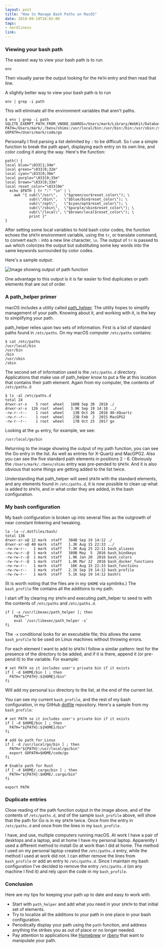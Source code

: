 ```yaml
---
layout: post
title: "How to Manage Bash Paths on MacOS"
date: 2019-09-19T16:02:00
tags:
- nerdliness
link:
---
```

### Viewing your bash path
The easiest way to view your bash path is to run

    env

Then visually parse the output looking for the `PATH` entry and then read that line.

A slightly better way to view your bash path is to run

    env | grep -i path

This will eliminate all the environment variables that aren't paths.

    $ env | grep -i path
    SQLITE_EXEMPT_PATH_FROM_VNODE_GUARDS=/Users/mark/Library/WebKit/Databases
    PATH=/Users/mark/.rbenv/shims:/usr/local/bin:/usr/bin:/bin:/usr/sbin:/sbin:/usr/local/go/bin:/usr/local/MacGPG2/bin:/opt/X11/bin:/Users/mark/bin:/usr/local/sbin:/usr/local/go/bin:/Users/mark/.cargo/bin
    GOPATH=/Users/mark/code/go

Personally I find parsing a list delimited by `:` to be difficult. So I use a simple function to
break the path apart, displaying each entry on its own line, and color coding it along the way.
Here's the function:

    path() {
    local blue="\033[1;34m"
    local green="\033[0;32m"
    local cyan="\033[0;36m"
    local purple="\033[0;35m"
    local brown="\033[0;33m"
    local reset_color="\033[0m"
      echo $PATH | tr ":" "\n" | \
        awk "{ sub(\"/usr\",   \"$green/usr$reset_color\"); \
               sub(\"/bin\",   \"$blue/bin$reset_color\"); \
               sub(\"/opt\",   \"$cyan/opt$reset_color\"); \
               sub(\"/sbin\",  \"$purple/sbin$reset_color\"); \
               sub(\"/local\", \"$brown/local$reset_color\"); \
               print }"
    }

After setting some local variables to hold bash color codes, the function echoes the `$PATH`
environment variable, using the `tr`, or translate command, to convert each `:` into a new line
character, `\n`. The output of `tr` is passed to `awk` which colorizes the output but substituting
some key words into the same keywords surrounded by color codes.

Here's a sample output:

![Image showing output of path function](https://zanshin.net/images/bash-path.png "Image showing
output of path function")

One advantage to this output is it is far easier to find duplicates or path elements that are out of
order.

### A path_helper primer
macOS includes a utility called
[path_helper](http://www.softec.lu/site/DevelopersCorner/MasteringThePathHelper "Master the
path_helper utility of MacOSX"). The utility hopes to simplify management of your path. Knowing
about it, and working with it, is the key to simplifying your path.

path_helper relies upon two sets of information. First is a list of standard paths found in
`/etc/paths`. On my macOS computer `/etc/paths` contains:

    $ cat /etc/paths
    /usr/local/bin
    /usr/bin
    /bin
    /usr/sbin
    /sbin

The second set of information used is the `/etc/paths.d` directory. Applications that make use of
path_helper know to put a file at this location that contains their path element. Again from my
computer, the contents of `/etc/paths.d`

    $ ls -al /etc/paths.d
    total 24
    drwxr-xr-x    5 root  wheel   160B Sep 30  2018 ./
    drwxr-xr-x  126 root  wheel   3.9K Sep 19 14:10 ../
    -rw-r--r--    1 root  wheel    13B Oct 26  2016 40-XQuartz
    -rw-r--r--    1 root  wheel    23B Feb  2  2015 MacGPG2
    -rw-r--r--    1 root  wheel    17B Oct 25  2017 go

Looking at the `go` entry, for example, we see:

    /usr/local/go/bin

Returning to the image showing the output of my path function, you can see the Go entry in the list.
As well as entries for X-Quartz and MacGPG2. Also you can see the five standard path elements in
positions 2 - 6. Obviously the `/Users/mark/.rbenv/shims` entry was pre-pended to `$PATH`. And it is
also obvious that some things are getting added to the list twice.

Understanding that path_helper will seed `$PATH` with the standard elements, and any elements found
in `/etc/paths.d`, it is now possible to clean up what is added to `$PATH`, and in what order they
are added, in the bash configuration.

### My bash configuration
My bash configuration is broken up into several files as the outgrowth of near constant tinkering
and tweaking.

    la -la ~/.dotfiles/bash/
    total 136
    drwxr-xr-x@ 12 mark  staff   384B Sep 19 14:12 ./
    drwxr-xr-x@ 40 mark  staff   1.3K Aug 15 22:33 ../
    -rw-rw-r--   1 mark  staff   7.3K Aug 25 22:11 bash_aliases
    -rw-rw-r--@  1 mark  staff   389B May  5  2016 bash_bindkeys
    -rw-rw-r--@  1 mark  staff   1.9K Jan 20  2016 bash_colors
    -rw-rw-r--@  1 mark  staff   1.8K Mar 22  2016 bash_docker_functions
    -rw-rw-r--   1 mark  staff    16K Aug 15 22:33 bash_functions
    -rw-rw-r--   1 mark  staff   2.1K Sep 19 14:12 bash_profile
    -rw-rw-r--   1 mark  staff   5.1K Sep 19 14:12 bashrc

(It is worth noting that the files are in my `$HOME` via symlinks.) The `bash_profile` file contains all the additions to my path.

I start off by clearing my `$PATH` and executing path_helper to seed to with the contents of
`/etc/paths` and `/etc/paths.d`.

    if [ -x /usr/libexec/path_helper ]; then
    	PATH=""
    	eval `/usr/libexec/path_helper -s`
    fi

The `-x` conditional looks for an executable file; this allows the same `bash_profile` to be used on
Linux machines without throwing errors.

For each element I want to add to `$PATH` I follow a similar pattern: test for the presence of the
directory to be added, and if it is there, append it (or pre-pend it) to the variable. For example:

    # set PATH so it includes user's private bin if it exists
    if [ -d $HOME/bin ] ; then
      PATH="${PATH}:${HOME}/bin"
    fi

Will add my personal `bin` directory to the list, at the end of the current list.

You can see my current `bash_profile`, and the rest of my bash configuration, in my GitHub
[dotfile](https://github.com/zanshin/dotfiles "dotfiles") repository. Here's a sample from
my `bash_profile`:

    # set PATH so it includes user's private bin if it exists
    if [ -d $HOME/bin ] ; then
      PATH="${PATH}:${HOME}/bin"
    fi

    # add Go path for Linux
    if [ -d /usr/local/go/bin ] ; then
      PATH="${PATH}:/usr/local/go/bin"
      export GOPATH=$HOME/code/go
    fi

    # Enable path for Rust
    if [ -d $HOME/.cargo/bin ] ; then
      PATH="${PATH}:$HOME/.cargo/bin"
    fi

    export PATH

### Duplicate entries
Close reading of the path function output in the image above, and of the contents of `/etc/paths.d`,
and of the sample `bash_profile` above, will show that the path for Go is in my `$PATH` twice. Once
from the entry in `/etc/paths.d` and once from the lines in my `bash_profile`.

I have, and use, multiple computers running macOS. At work I have a pair of desktops and a laptop,
and at home I have my personal laptop. Apparently I used a different method to install Go at work
than I did at home. The method I used on my personal laptop created the `/etc/paths.d` entry, while
the method I used at work did not. I can either remove the lines from `bash_profile` or add an entry
to `/etc/paths.d`. Since I maintain my bash configuration I've decided to remove the entry
`/etc/paths.d` (on any machine I find it) and rely upon the code in my `bash_profile`.

### Conclusion
Here are my tips for keeping your path up to date and easy to work with.

* Start with `path_helper` and add what you need in your `$PATH` to that initial set of elements.
* Try to localize all the additions to your path in one place in your bash configuration.
* Periodically display your path using the `path` function, and address anything the strikes you as out of place or
no longer needed.
* Pay attention to applications like [Homebrew](https://brew.sh "Homebrew") or [rbenv](https://github.com/rbenv/rbenv "rbenv") that want to manipulate your path.
